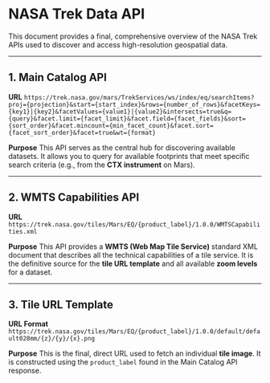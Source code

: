 # NASA Trek Data API

This document provides a final, comprehensive overview of the NASA Trek APIs used to discover and access high-resolution geospatial data.

---

## 1. Main Catalog API

**URL**
`https://trek.nasa.gov/mars/TrekServices/ws/index/eq/searchItems?proj={projection}&start={start_index}&rows={number_of_rows}&facetKeys={key1}|{key2}&facetValues={value1}|{value2}&intersects=true&q={query}&facet.limit={facet_limit}&facet.field={facet_fields}&sort={sort_order}&facet.mincount={min_facet_count}&facet.sort={facet_sort_order}&facet=true&wt={format}`

**Purpose**
This API serves as the central hub for discovering available datasets. It allows you to query for available footprints that meet specific search criteria (e.g., from the **CTX instrument** on Mars).

---

## 2. WMTS Capabilities API

**URL**
`https://trek.nasa.gov/tiles/Mars/EQ/{product_label}/1.0.0/WMTSCapabilities.xml`

**Purpose**
This API provides a **WMTS (Web Map Tile Service)** standard XML document that describes all the technical capabilities of a tile service.
It is the definitive source for the **tile URL template** and all available **zoom levels** for a dataset.

---

## 3. Tile URL Template

**URL Format**
`https://trek.nasa.gov/tiles/Mars/EQ/{product_label}/1.0.0/default/default028mm/{z}/{y}/{x}.png`

**Purpose**
This is the final, direct URL used to fetch an individual **tile image**. It is constructed using the `product_label` found in the Main Catalog API response.